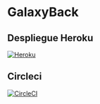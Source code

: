 # GalaxyBack


## Despliegue Heroku


[![Heroku](https://www.herokucdn.com/deploy/button.png)](https://back-galaxy.herokuapp.com/)


## Circleci

[![CircleCI](https://circleci.com/gh/circleci/circleci-docs.svg?style=svg)](https://app.circleci.com/pipelines/github/Jose1102/GalaxyBack)
